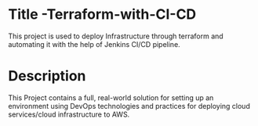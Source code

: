 # Title -Terraform-with-CI-CD
This project is used to deploy Infrastructure through terraform and automating it with the help of Jenkins CI/CD pipeline.

# Description
This Project contains a full, real-world solution for setting up an environment using DevOps technologies and practices for deploying cloud services/cloud infrastructure to AWS.
